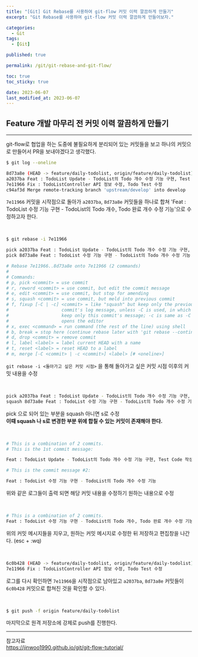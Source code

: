 ```yaml
---
title: "[Git] Git Rebase를 사용하여 git-flow 커밋 이력 깔끔하게 만들기"
excerpt: "Git Rebase를 사용하여 git-flow 커밋 이력 깔끔하게 만들어보자."

categories:
  - Git
tags:
  - [Git]

published: true

permalink: /git/git-rebase-and-git-flow/

toc: true
toc_sticky: true

date: 2023-06-07
last_modified_at: 2023-06-07
---
```


## **Feature 개발 마무리 전 커밋 이력 깔끔하게 만들기**
<hr />

git-flow로 협업을 하는 도중에 불필요하게 분리되어 있는 커밋들을 보고 하나의 커밋으로 만들어서 PR을 보내야겠다고 생각했다.<br>

``` bash
$ git log --oneline
```
``` bash
8d73a8e (HEAD -> feature/daily-todolist, origin/feature/daily-todolist) Feat : TodoList 수정 기능 구현 - TodoList의 Todo 개수 수정 기능
a2037ba Feat : TodoList Update - TodoList의 Todo 개수 수정 기능 구현, Test Code 작성 중
7e11966 Fix : TodoListController API 정보 수정, Todo Test 수정
c94af3d Merge remote-tracking branch 'upstream/develop' into develop
```

`7e11966` 커밋을 시작점으로 돌아가 `a2037ba`, `8d73a8e` 커밋들을 하나로 합쳐 'Feat : TodoList 수정 기능 구현 - TodoList의 Todo 개수, Todo 완료 개수 수정 기능'으로 수정하고자 한다.

<br>

``` bash
$ git rebase -i 7e11966
```

``` bash
pick a2037ba Feat : TodoList Update - TodoList의 Todo 개수 수정 기능 구현, Test Code 작성 중
pick 8d73a8e Feat : TodoList 수정 기능 구현 - TodoList의 Todo 개수 수정 기능

# Rebase 7e11966..8d73a8e onto 7e11966 (2 commands)
#
# Commands:
# p, pick <commit> = use commit
# r, reword <commit> = use commit, but edit the commit message
# e, edit <commit> = use commit, but stop for amending
# s, squash <commit> = use commit, but meld into previous commit
# f, fixup [-C | -c] <commit> = like "squash" but keep only the previous
#                    commit's log message, unless -C is used, in which case
#                    keep only this commit's message; -c is same as -C but
#                    opens the editor
# x, exec <command> = run command (the rest of the line) using shell
# b, break = stop here (continue rebase later with 'git rebase --continue')
# d, drop <commit> = remove commit
# l, label <label> = label current HEAD with a name
# t, reset <label> = reset HEAD to a label
# m, merge [-C <commit> | -c <commit>] <label> [# <oneline>]
```

`git rebase -i <돌아가고 싶은 커밋 시점>` 을 통해 돌아가고 싶은 커밋 시점 이후의 커밋 내용을 수정

<br>

``` bash
pick a2037ba Feat : TodoList Update - TodoList의 Todo 개수 수정 기능 구현, Test Code 작성 중
squash 8d73a8e Feat : TodoList 수정 기능 구현 - TodoList의 Todo 개수 수정 기능
```

pick 으로 되어 있는 부분을 squash 아니면 s로 수정<br>
**이때 squash 나 s로 변경한 부분 위에 합칠 수 있는 커밋이 존재해야 한다.**

<br>

``` bash
# This is a combination of 2 commits.
# This is the 1st commit message:

Feat : TodoList Update - TodoList의 Todo 개수 수정 기능 구현, Test Code 작성 중

# This is the commit message #2:

Feat : TodoList 수정 기능 구현 - TodoList의 Todo 개수 수정 기능
```

위와 같은 로그들이 출력 되면 해당 커밋 내용을 수정하기 원하는 내용으로 수정

<br>

``` bash
# This is a combination of 2 commits.
Feat : TodoList 수정 기능 구현 - TodoList의 Todo 개수, Todo 완료 개수 수정 기능
```

위의 커밋 메시지들을 지우고, 원하는 커밋 메시지로 수정한 뒤 저장하고 편집창을 나간다. (esc + :wq)

<br>

``` bash
6c0b428 (HEAD -> feature/daily-todolist, origin/feature/daily-todolist) Feat : TodoList 수정 기능 구현 - TodoList의 Todo 개수, Todo 완료 개수 수정 기능
7e11966 Fix : TodoListController API 정보 수정, Todo Test 수정
```

로그를 다시 확인하면 `7e11966`을 시작점으로 남아있고 `a2037ba`, `8d73a8e` 커밋들이 `6c0b428` 커밋으로 합쳐진 것을 확인할 수 있다.

<br>

``` bash
$ git push -f origin feature/daily-todolist
```

마지막으로 원격 저장소에 강제로 push를 진행한다.

<hr />
참고자료<br>
<a href="https://jinwoo1990.github.io/git/git-flow-tutorial/">https://jinwoo1990.github.io/git/git-flow-tutorial/</a><br>